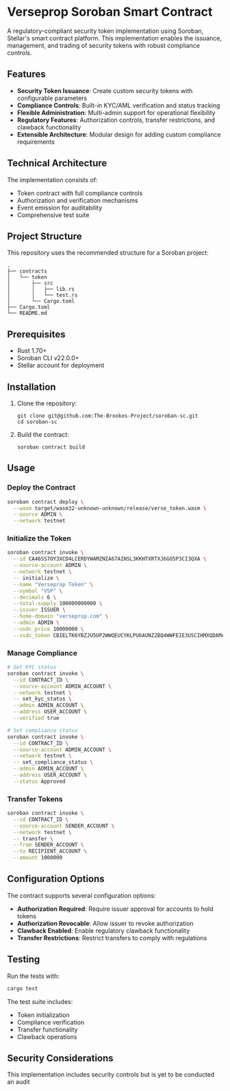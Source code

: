 # Verseprop Soroban Smart Contract

A regulatory-compliant security token implementation using Soroban, Stellar's smart contract platform. This implementation enables the issuance, management, and trading of security tokens with robust compliance controls.

## Features

- **Security Token Issuance**: Create custom security tokens with configurable parameters
- **Compliance Controls**: Built-in KYC/AML verification and status tracking
- **Flexible Administration**: Multi-admin support for operational flexibility
- **Regulatory Features**: Authorization controls, transfer restrictions, and clawback functionality
- **Extensible Architecture**: Modular design for adding custom compliance requirements

## Technical Architecture

The implementation consists of:

- Token contract with full compliance controls
- Authorization and verification mechanisms
- Event emission for auditability
- Comprehensive test suite

## Project Structure

This repository uses the recommended structure for a Soroban project:
```text
.
├── contracts
│   └── token
│       ├── src
│       │   ├── lib.rs
│       │   └── test.rs
│       └── Cargo.toml
├── Cargo.toml
└── README.md
```

## Prerequisites

- Rust 1.70+
- Soroban CLI v22.0.0+
- Stellar account for deployment

## Installation

1. Clone the repository:
   ```
   git clone git@github.com:The-Brookes-Project/soroban-sc.git
   cd soroban-sc
   ```

2. Build the contract:
   ```
   soroban contract build
   ```

## Usage

### Deploy the Contract

```bash
soroban contract deploy \
  --wasm target/wasm32-unknown-unknown/release/verse_token.wasm \
  --source ADMIN \
  --network testnet
```

### Initialize the Token

```bash
soroban contract invoke \
  --id CA46SS7OY3XCD4LCERDYWAMZNIA67AINSL3KKHTXRTXJ6GO5P3CI3QXA \
  --source-account ADMIN \
  --network testnet \
  -- initialize \
  --name "Verseprop Token" \
  --symbol "VSP" \
  --decimals 6 \
  --total-supply 100000000000 \
  --issuer ISSUER \
  --home-domain "verseprop.com" \
  --admin ADMIN \
  --usdc_price 10000000 \
  --usdc_token CBIELTK6YBZJU5UP2WWQEUCYKLPU6AUNZ2BQ4WWFEIE3USCIHMXQDAMA
```

### Manage Compliance

```bash
# Set KYC status
soroban contract invoke \
  --id CONTRACT_ID \
  --source-account ADMIN_ACCOUNT \
  --network testnet \
  -- set_kyc_status \
  --admin ADMIN_ACCOUNT \
  --address USER_ACCOUNT \
  --verified true

# Set compliance status
soroban contract invoke \
  --id CONTRACT_ID \
  --source-account ADMIN_ACCOUNT \
  --network testnet \
  -- set_compliance_status \
  --admin ADMIN_ACCOUNT \
  --address USER_ACCOUNT \
  --status Approved
```

### Transfer Tokens

```bash
soroban contract invoke \
  --id CONTRACT_ID \
  --source-account SENDER_ACCOUNT \
  --network testnet \
  -- transfer \
  --from SENDER_ACCOUNT \
  --to RECIPIENT_ACCOUNT \
  --amount 1000000
```

## Configuration Options

The contract supports several configuration options:

- **Authorization Required**: Require issuer approval for accounts to hold tokens
- **Authorization Revocable**: Allow issuer to revoke authorization
- **Clawback Enabled**: Enable regulatory clawback functionality
- **Transfer Restrictions**: Restrict transfers to comply with regulations

## Testing

Run the tests with:

```bash
cargo test
```

The test suite includes:
- Token initialization
- Compliance verification
- Transfer functionality
- Clawback operations


## Security Considerations

This implementation includes security controls but is yet to be conducted an audit